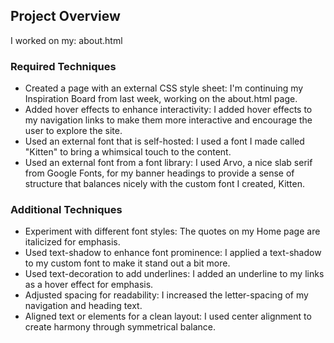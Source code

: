 ## Project Overview

I worked on my: about.html

### Required Techniques
- Created a page with an external CSS style sheet: I'm continuing my Inspiration Board from last week, working on the about.html page.
- Added hover effects to enhance interactivity: I added hover effects to my navigation links to make them more interactive and encourage the user to explore the site.
- Used an external font that is self-hosted: I used a font I made called "Kitten" to bring a whimsical touch to the content.
- Used an external font from a font library: I used Arvo, a nice slab serif from Google Fonts, for my banner headings to provide a sense of structure that balances nicely with the custom font I created, Kitten.

### Additional Techniques
- Experiment with different font styles: The quotes on my Home page are italicized for emphasis.
- Used text-shadow to enhance font prominence: I applied a text-shadow to my custom font to make it stand out a bit more.
- Used text-decoration to add underlines: I added an underline to my links as a hover effect for emphasis.
- Adjusted spacing for readability: I increased the letter-spacing of my navigation and heading text.
- Aligned text or elements for a clean layout: I used center alignment to create harmony through symmetrical balance.